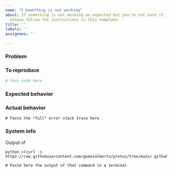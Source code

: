 ```yaml
---
name: "❗ Something is not working"
about: If something is not working as expected but you're not sure if it's a bug,
  please follow the instructions in this template.
title: ''
labels: ''
assignees: ''

---
```


### Problem
<!-- A clear and concise description of what the bug is. Please use a short, concise title for the bug and elaborate here -->


### To reproduce
<!-- What did you do? -->
<!-- Please provide a minimal working example, if possible: -->
<!-- https://stackoverflow.com/help/minimal-reproducible-example -->
<!-- Here's another useful resource: "How To Ask Questions The Smart Way" -->
<!-- http://www.catb.org/~esr/faqs/smart-questions.html -->

```python
# Your code here
```

### Expected behavior
<!-- What did you expect? -->
<!-- A clear and concise description of what you expected to happen. -->

### Actual behavior
<!-- What did you get? -->
<!-- A clear and concise description of what actually happens. -->
<!-- If you have a code sample, error messages, stack traces, please provide it here as well -->

```python-traceback
# Paste the *full* error stack trace here
```

### System info
Output of 
``` 
python <(curl -s https://raw.githubusercontent.com/gomezalberto/pretus/tree/main/.github/print_system.py)`:
```


```
# Paste here the output of that command in a terminal
```
